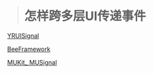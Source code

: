 > # 怎样跨多层UI传递事件

[YRUISignal](https://github.com/YueRuo/YRUISignal)

[BeeFramework](https://github.com/gavinkwoe/BeeFramework)

[MUKit_ MUSignal](https://github.com/Jeykit/MUKit/tree/42e0a7144058704418b82b2a43cf44fe5f60d04d/MUKit/Classes/MUSignal)